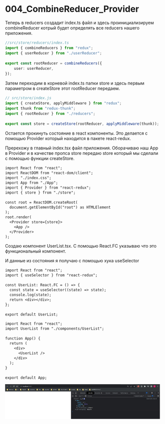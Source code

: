# 004_CombineReducer_Provider

Теперь в reducers создадит index.ts файл и здесь проинициализируем combineReducer котрый будет определять все reducers нашего приложения.

```ts
//src/store/reducers/index.ts
import { combineReducers } from "redux";
import { userReducer } from "./userReducer";

export const rootReducer = combineReducers({
    user: userReducer,
});

```

Затем переходим в корневой index.ts папки store и здесь первым параметром в createStore этот rootReducer передаем.

```ts
// src/store/index.js
import { createStore, applyMiddleware } from "redux";
import thunk from "redux-thunk";
import { rootReducer } from "./reducers";

export const store = createStore(rootReducer, applyMiddleware(thunk));

```

Остается прокинуть состояние в react компоненты. Это делается с помощью Provider который находится в пакете react-redux. 

Пререхожу в главный index.tsx файл приложения. Оборачиваю наш App в Provider и в качестве пропса store передаю store который мы сделали с помощью функции createStore.

```tsx
import React from "react";
import ReactDOM from "react-dom/client";
import "./index.css";
import App from "./App";
import { Provider } from "react-redux";
import { store } from "./store";

const root = ReactDOM.createRoot(
  document.getElementById("root") as HTMLElement
);
root.render(
  <Provider store={store}>
    <App />
  </Provider>
);

```

Создаю компонент UserList.tsx. C помощью React.FC указываю что это функциональный компонент.

И данные из состояния я получаю с помощью хука useSelector

```tsx
import React from "react";
import { useSelector } from "react-redux";

const UserList: React.FC = () => {
  const state = useSelector((state) => state);
  console.log(state);
  return <div></div>;
};

export default UserList;

```
```tsx
import React from "react";
import UserList from "./components/UserList";

function App() {
  return (
    <div>
      <UserList />
    </div>
  );
}

export default App;

```


![](img/001.jpg)


